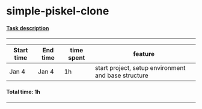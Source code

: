 # simple-piskel-clone
#### [Task description](https://github.com/rolling-scopes-school/tasks/blob/master/tasks/piskel-clone.md)

---
Start time | End time | time spent | feature
--- | --- | --- | ---
Jan 4 | Jan 4| 1h | start project, setup environment and base structure
#### Total time: 1h
---

